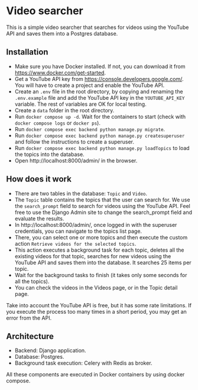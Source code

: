 # Video searcher
This is a simple video searcher that searches for videos using the YouTube API and saves them into a Postgres database.

## Installation

- Make sure you have Docker installed. If not, you can download it from https://www.docker.com/get-started.
- Get a YouTube API key from https://console.developers.google.com/. You will have to create a project and enable the YouTube API.
- Create an `.env` file in the root directory, by copying and renaming the `.env.example` file and add the YouTube API key in the `YOUTUBE_API_KEY` variable. The rest of variables are OK for local testing.
- Create a `data` folder in the root directory.
- Run `docker compose up -d`. Wait for the containers to start (check with `docker compose logs` or `docker ps`).
- Run `docker compose exec backend python manage.py migrate`.
- Run `docker compose exec backend python manage.py createsuperuser` and follow the instructions to create a superuser.
- Run `docker compose exec backend python manage.py loadTopics` to load the topics into the database.
- Open http://localhost:8000/admin/ in the browser.

## How does it work

- There are two tables in the database: `Topic` and `Video`.
- The `Topic` table contains the topics that the user can search for. We use the `search_prompt` field to search for videos using the YouTube API. Feel free to use the Django Admin site to change the search_prompt field and evaluate the results.
- In http://localhost:8000/admin/, once logged in with the superuser credentials, you can navigate to the topics list page.
- There, you can select one or more topics and then execute the custom action `Retrieve videos for the selected topics`.
- This action executes a background task for each topic, deletes all the existing videos for that topic, searches for new videos using the YouTube API and saves them into the database. It searches 25 items per topic.
- Wait for the background tasks to finish (it takes only some seconds for all the topics).
- You can check the videos in the Videos page, or in the Topic detail page.

Take into account the YouTube API is free, but it has some rate limitations. If you execute the process too many times in a short period, you may get an error from the API.

## Architecture

- Backend: Django application.
- Database: Postgres.
- Background task execution: Celery with Redis as broker.

All these components are executed in Docker containers by using docker compose.